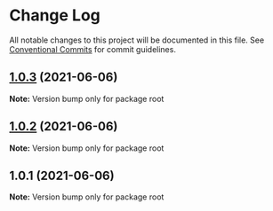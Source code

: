 # Change Log

All notable changes to this project will be documented in this file.
See [Conventional Commits](https://conventionalcommits.org) for commit guidelines.

## [1.0.3](https://github.com/jim-coffey/lerna-repo/compare/v1.0.2...v1.0.3) (2021-06-06)

**Note:** Version bump only for package root





## [1.0.2](https://github.com/jim-coffey/lerna-repo/compare/v1.0.1...v1.0.2) (2021-06-06)

**Note:** Version bump only for package root





## 1.0.1 (2021-06-06)

**Note:** Version bump only for package root
